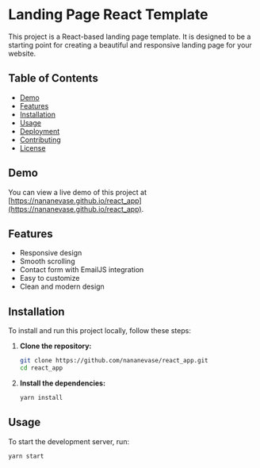 # Landing Page React Template

This project is a React-based landing page template. It is designed to be a starting point for creating a beautiful and responsive landing page for your website.

## Table of Contents

- [Demo](#demo)
- [Features](#features)
- [Installation](#installation)
- [Usage](#usage)
- [Deployment](#deployment)
- [Contributing](#contributing)
- [License](#license)

## Demo

You can view a live demo of this project at [https://nananevase.github.io/react_app](https://nananevase.github.io/react_app).

## Features

- Responsive design
- Smooth scrolling
- Contact form with EmailJS integration
- Easy to customize
- Clean and modern design

## Installation

To install and run this project locally, follow these steps:

1. **Clone the repository:**

    ```bash
    git clone https://github.com/nananevase/react_app.git
    cd react_app
    ```

2. **Install the dependencies:**

    ```bash
    yarn install
    ```

## Usage

To start the development server, run:

```bash
yarn start
